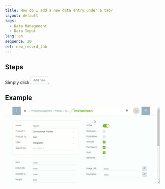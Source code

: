```yaml
---
title: How do I add a new data entry under a tab?
layout: default
tags:
  - Data Management
  - Data Input
lang: en
sequence: 20
ref: new_record_tab
---
```


## Steps
Simply click !["Add new"](assets/Add_New_Button.png).

## Example
![](assets/New_Record_Tab.gif)
